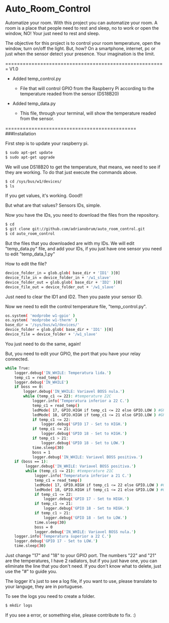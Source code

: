 # Auto_Room_Control
Automatize your room. With this project you can automatize your room. A room is a place that people need to rest and sleep, no to work or open the window, NO! Your just need to rest and sleep.

The objective for this project is to control your room temperature, open the window, turn on/off the light. But, how? On a smartphone, internet, pc or just when the sensor detect your presence. Your imagination is the limit.

=======================================================
V1.0

- Added temp_control.py

  - File that will control GPIO from the Raspberry Pi according to the temperature readed from the sensor (DS18B20)

- Added temp_data.py

  - This file, through your terminal, will show the temperature readed from the sensor.
  

=============================================
###Installation


First step is to update your raspberry pi.

```sh
$ sudo apt-get update
$ sudo apt-get upgrade
```
We will use DS18B20 to get the temperature, that means, we need to see if they are working.
To do that just execute the commands above.

```sh
$ cd /sys/bus/w1/devices/
$ ls
```

If you get values, it's working. Good!!

But what are that values? Sensors IDs, simple.

Now you have the IDs, you need to download the files from the repository.

```sh
$ cd
$ git clone git://github.com/adrianobrum/auto_room_control.git
$ cd auto_room_control
```

But the files that you downloaded are with my IDs. We will edit "temp_data.py" file, and add your IDs, if you just have one sensor you need to edit "temp_data_1.py"

How to edit the file?

```sh
device_folder_in = glob.glob( base_dir + 'ID1' )[0]
device_file_in = device_folder_in + '/w1_slave'
device_folder_out = glob.glob( base_dir + 'ID2' )[0]
device_file_out = device_folder_out + '/w1_slave'
```
Just need to clear the ID1 and ID2. Then you paste your sensor ID.

Now we need to edit the control temperature file, "temp_control.py".
```sh
os.system( 'modprobe w1-gpio' )
os.system( 'modprobe w1-therm' )
base_dir = '/sys/bus/w1/devices/'
device_folder = glob.glob( base_dir + 'ID1' )[0]
device_file = device_folder + '/w1_slave'
```

You just need to do the same, again!

But, you need to edit your GPIO, the port that you have your relay connected.
```sh
while True:
    logger.debug('IN_WHILE: Temperatura lida.')
    temp_c1 = read_temp()
    logger.debug('IN_WHILE')
    if boss == 0:
        logger.debug('IN_WHILE: Variavel BOSS nula.')
        while (temp_c1 <= 22): #temperature 22C
            logger.info('Temperatura inferior a 22 C.')
            temp_c1 = read_temp()
            ledMode( 17, GPIO.HIGH if temp_c1 <= 22 else GPIO.LOW ) #GPIO17 - temperature 22C - on
            ledMode( 18, GPIO.HIGH if temp_c1 <= 21 else GPIO.LOW ) #GPIO18 - temperature 21C - on
            if temp_c1 <= 22:
                logger.debug('GPIO 17 - Set to HIGH.')
            if temp_c1 <= 21:
                logger.debug('GPIO 18 - Set to HIGH.')
            if temp_c1 > 21:
                logger.debug('GPIO 18 - Set to LOW.')
            time.sleep(30)
            boss = 1
            logger.debug('IN_WHILE: Variavel BOSS positiva.')
    if (boss == 1):
         logger.debug('IN_WHILE: Variavel BOSS positiva.')
         while (temp_c1 <= 21): #temperature 21C
             logger.info('Temperatura inferior a 21 C.')
             temp_c1 = read_temp()
             ledMode( 17, GPIO.HIGH if temp_c1 <= 22 else GPIO.LOW ) #GPIO17 - temperature 22C - on
             ledMode( 18, GPIO.HIGH if temp_c1 <= 21 else GPIO.LOW ) #GPIO18 - temperature 21C - on
             if temp_c1 <= 22:
                 logger.debug('GPIO 17 - Set to HIGH.')
             if temp_c1 <= 21:
                 logger.debug('GPIO 18 - Set to HIGH.')
             if temp_c1 > 21:
                 logger.debug('GPIO 18 - Set to LOW.')
             time.sleep(30)
             boss = 0
             logger.debug('IN_WHILE: Variavel BOSS nula.')
    logger.info('Temperatura superior a 22 C.')
    logger.debug('GPIO 17 - Set to LOW.')
    time.sleep(30)
```
Just change "17" and "18" to your GPIO port. The numbers "22" and "21" are the temperatures, I have 2 radiators, but if you just have one, you can eliminate the line that you don't need. If you don't know what to delete, just use the "#" to guide you.


The logger it's just to see a log file, if you want to use, please translate to your languge, they are in portuguese.

To see the logs you need to create a folder.
```sh
$ mkdir logs
```

If you see a error, or something else, please contribute to fix. :)

